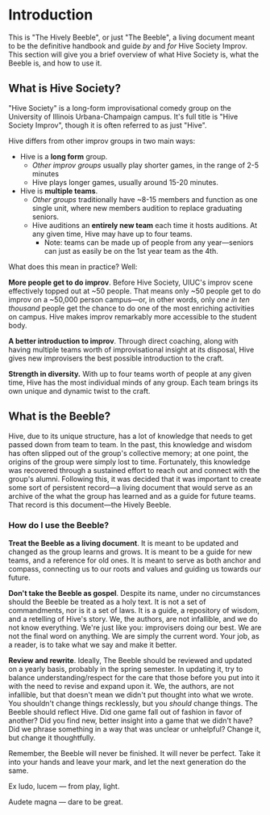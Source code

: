 # Introduction

This is "The Hively Beeble", or just "The Beeble", a living document meant to be the definitive handbook and guide *by* and *for* Hive Society Improv. This section will give you a brief overview of what Hive Society is, what the Beeble is, and how to use it.

## What is Hive Society?

"Hive Society" is a long-form improvisational comedy group on the University of Illinois Urbana-Champaign campus. It's full title is "Hive Society Improv", though it is often referred to as just "Hive". 

Hive differs from other improv groups in two main ways:

- Hive is a **long form** group.
  - *Other improv groups* usually play shorter games, in the range of 2-5 minutes
  - Hive plays longer games, usually around 15-20 minutes. 
- Hive is **multiple teams**. 
  - *Other groups* traditionally have ~8-15 members and function as one single unit, where new members audition to replace graduating seniors.
  - Hive auditions an **entirely new team** each time it hosts auditions. At any given time, Hive may have up to four teams. 
    - Note: teams can be made up of people from any year—seniors can just as easily be on the 1st year team as the 4th.

What does this mean in practice? Well:

**More people get to do improv**. Before Hive Society, UIUC's improv scene effectively topped out at ~50 people. That means only ~50 people  get to do improv on a ~50,000 person campus—or, in other words, only *one in ten thousand* people get the chance to do one of the most enriching activities on campus. Hive makes improv remarkably more accessible to the student body.

**A better introduction to improv**. Through direct coaching, along with having multiple teams worth of improvisational insight at its disposal, Hive gives new improvisers the best possible introduction to the craft.

**Strength in diversity.** With up to four teams worth of people at any given time, Hive has the most individual minds of any group. Each team brings its own unique and dynamic twist to the craft.

## What is the Beeble?
Hive, due to its unique structure, has a lot of knowledge that needs to get passed down from team to team. In the past, this knowledge and wisdom has often slipped out of the group's collective memory; at one point, the origins of the group were simply lost to time. Fortunately, this knowledge was recovered through a sustained effort to reach out and connect with the group's alumni. Following this, it was decided that it was important to create some sort of persistent record—a living document that would serve as an archive of the what the group has learned and as a guide for future teams. That record is this document—the Hively Beeble.

### How do I use the Beeble?
**Treat the Beeble as a living document**. It is meant to be updated and changed as the group learns and grows. It is meant to be a guide for new teams, and a reference for old ones. It is meant to serve as both anchor and compass, connecting us to our roots and values and guiding us towards our future. 

**Don't take the Beeble as gospel**. Despite its name, under no circumstances should the Beeble be treated as a holy text. It is not a set of commandments, nor is it a set of laws. It is a guide, a repository of wisdom, and a retelling of Hive's story. We, the authors, are not infallible, and we do not know everything. We're just like you: improvisers doing our best. We are not the final word on anything. We are simply the current word. Your job, as a reader, is to take what we say and make it better.

**Review and rewrite**. Ideally, The Beeble should be reviewed and updated on a yearly basis, probably in the spring semester. In updating it, try to balance understanding/respect for the care that those before you put into it with the need to revise and expand upon it. We, the authors, are not infallible, but that doesn't mean we didn't put thought into what we wrote. You shouldn't change things recklessly, but you *should* change things. The Beeble should reflect Hive. Did one game fall out of fashion in favor of another? Did you find new, better insight into a game that we didn't have? Did we phrase something in a way that was unclear or unhelpful? Change it, but change it thoughtfully.

Remember, the Beeble will never be finished. It will never be perfect. Take it into your hands and leave your mark, and let the next generation do the same.

Ex ludo, lucem — from play, light.

Audete magna — dare to be great.